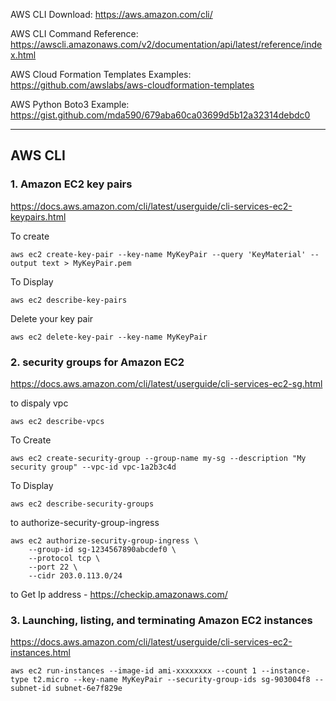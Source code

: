 

AWS CLI Download: https://aws.amazon.com/cli/

AWS CLI Command Reference: https://awscli.amazonaws.com/v2/documentation/api/latest/reference/index.html

AWS Cloud Formation Templates Examples: https://github.com/awslabs/aws-cloudformation-templates

AWS Python Boto3 Example: https://gist.github.com/mda590/679aba60ca03699d5b12a32314debdc0

---

## AWS CLI

### 1. Amazon EC2 key pairs

https://docs.aws.amazon.com/cli/latest/userguide/cli-services-ec2-keypairs.html

To create 

```
aws ec2 create-key-pair --key-name MyKeyPair --query 'KeyMaterial' --output text > MyKeyPair.pem
```

To Display 

```
aws ec2 describe-key-pairs
```

Delete your key pair

```
aws ec2 delete-key-pair --key-name MyKeyPair
```

### 2. security groups for Amazon EC2

https://docs.aws.amazon.com/cli/latest/userguide/cli-services-ec2-sg.html

to dispaly vpc

```
aws ec2 describe-vpcs
```

To Create 

```
aws ec2 create-security-group --group-name my-sg --description "My security group" --vpc-id vpc-1a2b3c4d
```

To Display 

```
aws ec2 describe-security-groups
```

to authorize-security-group-ingress

```
aws ec2 authorize-security-group-ingress \
    --group-id sg-1234567890abcdef0 \
    --protocol tcp \
    --port 22 \
    --cidr 203.0.113.0/24
```

to Get Ip address - https://checkip.amazonaws.com/

### 3. Launching, listing, and terminating Amazon EC2 instances

https://docs.aws.amazon.com/cli/latest/userguide/cli-services-ec2-instances.html

```
aws ec2 run-instances --image-id ami-xxxxxxxx --count 1 --instance-type t2.micro --key-name MyKeyPair --security-group-ids sg-903004f8 --subnet-id subnet-6e7f829e
```
